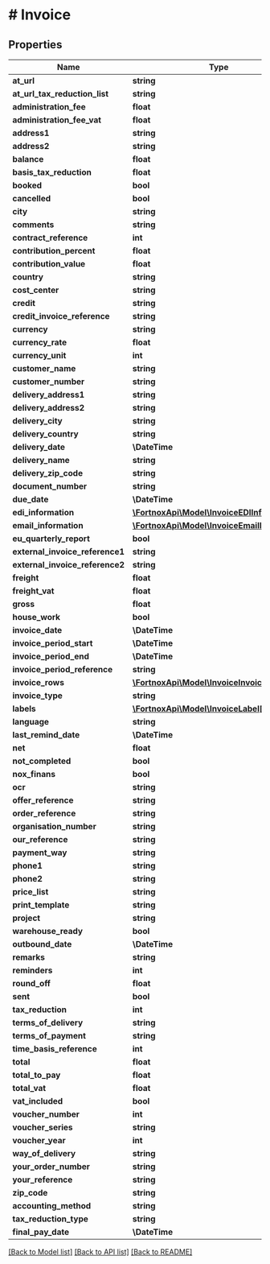 # # Invoice

## Properties

Name | Type | Description | Notes
------------ | ------------- | ------------- | -------------
**at_url** | **string** |  | [optional]
**at_url_tax_reduction_list** | **string** |  | [optional]
**administration_fee** | **float** |  | [optional]
**administration_fee_vat** | **float** |  | [optional]
**address1** | **string** |  | [optional]
**address2** | **string** |  | [optional]
**balance** | **float** |  | [optional]
**basis_tax_reduction** | **float** |  | [optional]
**booked** | **bool** |  | [optional]
**cancelled** | **bool** |  | [optional]
**city** | **string** |  | [optional]
**comments** | **string** |  | [optional]
**contract_reference** | **int** |  | [optional]
**contribution_percent** | **float** |  | [optional]
**contribution_value** | **float** |  | [optional]
**country** | **string** |  | [optional]
**cost_center** | **string** |  | [optional]
**credit** | **string** |  | [optional]
**credit_invoice_reference** | **string** |  | [optional]
**currency** | **string** |  | [optional]
**currency_rate** | **float** |  | [optional]
**currency_unit** | **int** |  | [optional]
**customer_name** | **string** |  | [optional]
**customer_number** | **string** |  |
**delivery_address1** | **string** |  | [optional]
**delivery_address2** | **string** |  | [optional]
**delivery_city** | **string** |  | [optional]
**delivery_country** | **string** |  | [optional]
**delivery_date** | **\DateTime** |  | [optional]
**delivery_name** | **string** |  | [optional]
**delivery_zip_code** | **string** |  | [optional]
**document_number** | **string** |  | [optional]
**due_date** | **\DateTime** |  | [optional]
**edi_information** | [**\FortnoxApi\Model\InvoiceEDIInformation**](InvoiceEDIInformation.md) |  | [optional]
**email_information** | [**\FortnoxApi\Model\InvoiceEmailInformation**](InvoiceEmailInformation.md) |  | [optional]
**eu_quarterly_report** | **bool** |  | [optional]
**external_invoice_reference1** | **string** |  | [optional]
**external_invoice_reference2** | **string** |  | [optional]
**freight** | **float** |  | [optional]
**freight_vat** | **float** |  | [optional]
**gross** | **float** |  | [optional]
**house_work** | **bool** |  | [optional]
**invoice_date** | **\DateTime** |  | [optional]
**invoice_period_start** | **\DateTime** |  | [optional]
**invoice_period_end** | **\DateTime** |  | [optional]
**invoice_period_reference** | **string** |  | [optional]
**invoice_rows** | [**\FortnoxApi\Model\InvoiceInvoiceRow[]**](InvoiceInvoiceRow.md) |  | [optional]
**invoice_type** | **string** |  | [optional]
**labels** | [**\FortnoxApi\Model\InvoiceLabel[]**](InvoiceLabel.md) |  | [optional]
**language** | **string** |  | [optional]
**last_remind_date** | **\DateTime** |  | [optional]
**net** | **float** |  | [optional]
**not_completed** | **bool** |  | [optional]
**nox_finans** | **bool** |  | [optional]
**ocr** | **string** |  | [optional]
**offer_reference** | **string** |  | [optional]
**order_reference** | **string** |  | [optional]
**organisation_number** | **string** |  | [optional]
**our_reference** | **string** |  | [optional]
**payment_way** | **string** |  | [optional]
**phone1** | **string** |  | [optional]
**phone2** | **string** |  | [optional]
**price_list** | **string** |  | [optional]
**print_template** | **string** |  | [optional]
**project** | **string** |  | [optional]
**warehouse_ready** | **bool** |  | [optional]
**outbound_date** | **\DateTime** |  | [optional]
**remarks** | **string** |  | [optional]
**reminders** | **int** |  | [optional]
**round_off** | **float** |  | [optional]
**sent** | **bool** |  | [optional]
**tax_reduction** | **int** |  | [optional]
**terms_of_delivery** | **string** |  | [optional]
**terms_of_payment** | **string** |  | [optional]
**time_basis_reference** | **int** |  | [optional]
**total** | **float** |  | [optional]
**total_to_pay** | **float** |  | [optional]
**total_vat** | **float** |  | [optional]
**vat_included** | **bool** |  | [optional]
**voucher_number** | **int** |  | [optional]
**voucher_series** | **string** |  | [optional]
**voucher_year** | **int** |  | [optional]
**way_of_delivery** | **string** |  | [optional]
**your_order_number** | **string** |  | [optional]
**your_reference** | **string** |  | [optional]
**zip_code** | **string** |  | [optional]
**accounting_method** | **string** |  | [optional]
**tax_reduction_type** | **string** |  | [optional]
**final_pay_date** | **\DateTime** |  | [optional]

[[Back to Model list]](../../README.md#models) [[Back to API list]](../../README.md#endpoints) [[Back to README]](../../README.md)
